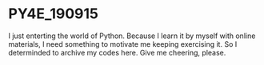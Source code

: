 # PY4E_190915

I just enterting the world of Python. 
Because I learn it by myself with online materials, I need something to motivate me keeping exercising it. 
So I determinded to archive my codes here. 
Give me cheering, please. 
